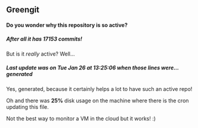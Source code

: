 ## Greengit

#### Do you wonder why this repository is so active?

##### After all it has 17153 commits!

But is it *really* active? Well...

##### Last update was on Tue Jan 26 at 13:25:06 when those lines were... generated

Yes, generated, because it certainly helps a lot to have such an active repo!

Oh and there was **25%** disk usage on the machine
where there is the cron updating this file.

Not the best way to monitor a VM in the cloud but it works! :)
